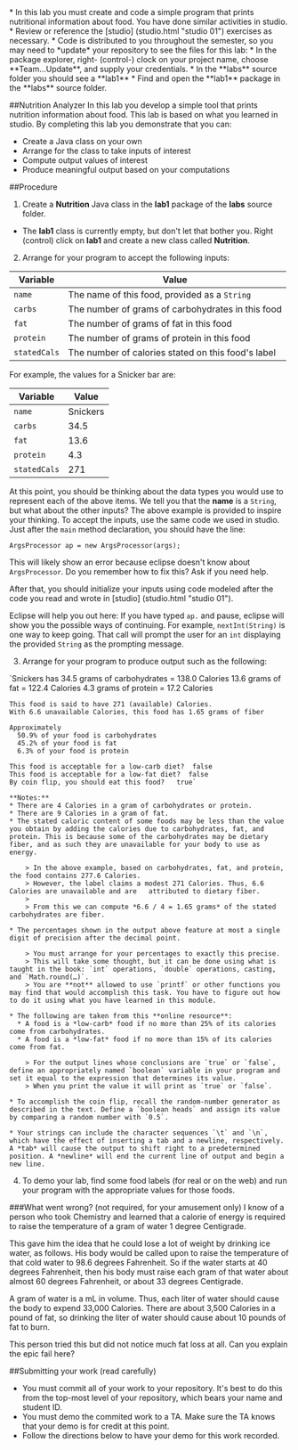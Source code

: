 </hr>
* In this lab you must create and code a simple program that prints
nutritional information about food.  You have done similar activities
in studio.
  * Review or reference the [studio] (studio.html "studio 01") exercises
  as necessary.
* Code is distributed to you throughout the semester, so you may
  need to *update* your repository to see the files for this lab:
  * In the package explorer, right- (control-) clock on your project
  name, choose **Team&hellip;Update**, and supply your credentials.
  * In the **labs** source folder you should see a **lab1**
* Find and open the **lab1** package in the **labs** source folder.

##Nutrition Analyzer
In this lab you develop a simple tool that prints nutrition information about food. This lab is based on what you learned in studio. By completing this lab you demonstrate that you can:

* Create a Java class on your own
* Arrange for the class to take inputs of interest
* Compute output values of interest
* Produce meaningful output based on your computations


##Procedure
1. Create a **Nutrition** Java class in the **lab1** package of the **labs** source folder.
  * The **lab1** class is currently empty, but don't let that bother you.  Right (control) click on **lab1** and create a new class called **Nutrition**.
2. Arrange for your program to accept the following inputs:

  | Variable        | Value                                              |
  | --------------- | -------------------------------------------------- |
  | `name`          | The name of this food, provided as a `String`      |
  | `carbs`         | The number of grams of carbohydrates in this food  |
  | `fat`           | The number of grams of fat in this food            |
  | `protein`       | The number of grams of protein in this food        |
  | `statedCals`    | The number of calories stated on this food's label |

  For example, the values for a Snicker bar are:

  | Variable        | Value         |
  | --------------- | ------------- |
  | `name`          | Snickers      |
  | `carbs`         | 34.5          |
  | `fat`           | 13.6          |
  | `protein`       | 4.3           |
  | `statedCals`    | 271           |

  At this point, you should be thinking about the data types you would use to represent each of the above
  items.  We tell you that the **name** is a `String`, but what about the other inputs?
  The above example is provided to inspire your thinking.
  To accept the inputs, use the same code we used in studio.  
  Just after the `main` method declaration, you should have the line:

  `ArgsProcessor ap = new ArgsProcessor(args);`

  This will likely show an error because eclipse doesn't know about `ArgsProcessor`.  Do you remember how to fix this?  Ask if you need help.

  After that, you should initialize your inputs using code modeled after the code you read and wrote in [studio] (studio.html "studio 01").

  Eclipse will help you out here:  If you have typed `ap.` and pause, eclipse will show you the possible
  ways of continuing.  For example, `nextInt(String)` is one way to keep going.  That call will prompt the user for an `int` displaying the provided `String` as the prompting message.

3. Arrange for your program to produce output such as the following:

  `Snickers has
    34.5 grams of carbohydrates = 138.0 Calories
    13.6 grams of fat = 122.4 Calories
    4.3 grams of protein = 17.2 Calories

    This food is said to have 271 (available) Calories.
    With 6.6 unavailable Calories, this food has 1.65 grams of fiber

    Approximately
      50.9% of your food is carbohydrates
      45.2% of your food is fat
      6.3% of your food is protein

    This food is acceptable for a low-carb diet?  false
    This food is acceptable for a low-fat diet?  false
    By coin flip, you should eat this food?   true`

    **Notes:**
    * There are 4 Calories in a gram of carbohydrates or protein.
    * There are 9 Calories in a gram of fat.
    * The stated caloric content of some foods may be less than the value you obtain by adding the calories due to carbohydrates, fat, and protein. This is because some of the carbohydrates may be dietary fiber, and as such they are unavailable for your body to use as energy.

        > In the above example, based on carbohydrates, fat, and protein, the food contains 277.6 Calories.
        > However, the label claims a modest 271 Calories. Thus, 6.6 Calories are unavailable and are   attributed to dietary fiber.
        >
        > From this we can compute *6.6 / 4 = 1.65 grams* of the stated carbohydrates are fiber.

    * The percentages shown in the output above feature at most a single digit of precision after the decimal point.

        > You must arrange for your percentages to exactly this precise.
        > This will take some thought, but it can be done using what is taught in the book: `int` operations, `double` operations, casting, and `Math.round(…)`.
        > You are **not** allowed to use `printf` or other functions you may find that would accomplish this task. You have to figure out how to do it using what you have learned in this module.

    * The following are taken from this **online resource**:
      * A food is a *low-carb* food if no more than 25% of its calories come from carbohydrates.
      * A food is a *low-fat* food if no more than 15% of its calories come from fat.

        > For the output lines whose conclusions are `true` or `false`, define an appropriately named `boolean` variable in your program and set it equal to the expression that determines its value.
        > When you print the value it will print as `true` or `false`.

    * To accomplish the coin flip, recall the random-number generator as described in the text. Define a `boolean heads` and assign its value by comparing a random number with `0.5`.

    * Your strings can include the character sequences `\t` and `\n`, which have the effect of inserting a tab and a newline, respectively. A *tab* will cause the output to shift right to a predetermined position. A *newline* will end the current line of output and begin a new line.

4. To demo your lab, find some food labels (for real or on the web) and run your program with the appropriate values for those foods.
</hr>

###What went wrong? (not required, for your amusement only)
I know of a person who took Chemistry and learned that a calorie of energy is required to raise the temperature of a gram of water 1 degree Centigrade.

This gave him the idea that he could lose a lot of weight by drinking ice water, as follows. His body would be called upon to raise the temperature of that cold water to 98.6 degrees Fahrenheit. So if the water starts at 40 degrees Fahrenheit, then his body must raise each gram of that water about almost 60 degrees Fahrenheit, or about 33 degrees Centigrade.

A gram of water is a mL in volume. Thus, each liter of water should cause the body to expend 33,000 Calories. There are about 3,500 Calories in a pound of fat, so drinking the liter of water should cause about 10 pounds of fat to burn.

This person tried this but did not notice much fat loss at all. Can you explain the epic fail here?
</hr>

##Submitting your work (read carefully)

* You must commit all of your work to your repository. It's best to do this from the top-most level of your repository, which bears your name and student ID.
* You must demo the commited work to a TA. Make sure the TA knows that your demo is for credit at this point.
* Follow the directions below to have your demo for this work recorded.
